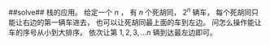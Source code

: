 ﻿##solve##
栈的应用。
给定一个 $n$ ， 有 $n$ 个死胡同， $2^n$ 辆车， 每个死胡同只能让右边的第一辆车进去， 也可以让死胡同最上面的车到左边。 问怎么操作能让车的序号从小到大排序。
依次让第 $1,2,3,…n$ 辆到达最左边即可。
